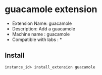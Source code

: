 # guacamole extension

- Extension Name: guacamole
- Description: Add a guacamole
- Machine name : guacamole
- Compatible with labs : *

## Install

```
instance_id> install_extension guacamole
```
